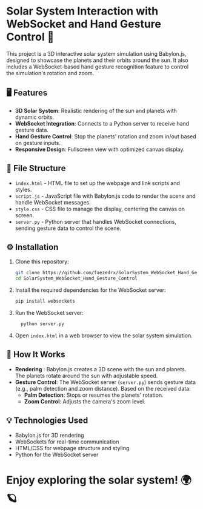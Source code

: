 # Solar System Interaction with WebSocket and Hand Gesture Control 🌌

This project is a 3D interactive solar system simulation using Babylon.js, designed to showcase the planets and their orbits around the sun. It also includes a WebSocket-based hand gesture recognition feature to control the simulation's rotation and zoom.

## 🖥️ Features

- **3D Solar System**: Realistic rendering of the sun and planets with dynamic orbits.
- **WebSocket Integration**: Connects to a Python server to receive hand gesture data.
- **Hand Gesture Control**: Stop the planets' rotation and zoom in/out based on gesture inputs.
- **Responsive Design**: Fullscreen view with optimized canvas display.

## 📂 File Structure

- `index.html` - HTML file to set up the webpage and link scripts and styles.
- `script.js` - JavaScript file with Babylon.js code to render the scene and handle WebSocket messages.
- `style.css` - CSS file to manage the display, centering the canvas on screen.
- `server.py` - Python server that handles WebSocket connections, sending gesture data to control the scene.

## ⚙️ Installation

1. Clone this repository:
   ```bash
   git clone https://github.com/faezedrx/SolarSystem_WebSocket_Hand_Gesture_Control.git
   cd SolarSystem_WebSocket_Hand_Gesture_Control
   ```
2. Install the required dependencies for the WebSocket server:
   ```bash
   pip install websockets
   ```
3. Run the WebSocket server:
   ```bash
     python server.py
   ```
4. Open `index.html` in a web browser to view the solar system simulation.


## 🧩 How It Works

- **Rendering** : Babylon.js creates a 3D scene with the sun and planets. The planets rotate around the sun with adjustable speed.
- **Gesture Control**: The WebSocket server (`server.py`) sends gesture data (e.g., palm detection and zoom distance). Based on the received data:
  - **Palm Detection**: Stops or resumes the planets' rotation.
  - **Zoom Control**: Adjusts the camera's zoom level.


## 💡 Technologies Used

- Babylon.js for 3D rendering
- WebSockets for real-time communication
- HTML/CSS for webpage structure and styling
- Python for the WebSocket server

# Enjoy exploring the solar system! 🌍🪐



   
   
